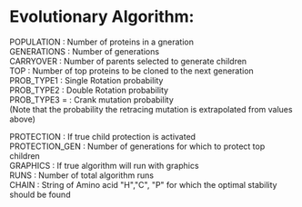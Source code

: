 # Evolutionary Algorithm:

POPULATION : Number of proteins in a gneration<br />
GENERATIONS : Number of generations<br />
CARRYOVER : Number of parents selected to generate children<br />
TOP : Number of top proteins to be cloned to the next generation<br />
PROB_TYPE1 : Single Rotation probability<br />
PROB_TYPE2 : Double Rotation probability<br />
PROB_TYPE3 = : Crank mutation probability<br />
(Note that the probability the retracing mutation is extrapolated from values above)<br />

PROTECTION : If true child protection is activated<br />
PROTECTION_GEN : Number of generations for which to protect top children<br />
GRAPHICS : If true algorithm will run with graphics<br />
RUNS : Number of total algorithm runs<br />
CHAIN : String of Amino acid "H","C", "P" for which the optimal stability should be found<br />


